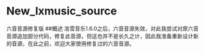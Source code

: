 # New_lxmusic_source
六音音源修复版
##概述
洛雪音乐1.6.0之后，六音音源失效，对此我尝试对原六音音源追加部分代码，修复此音源，但这也并不是长久之计，因此我准备重新设计新的音源，在此之前，欢迎大家使用修复过的六音音源。
